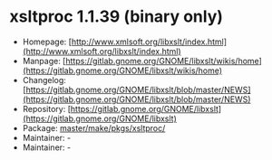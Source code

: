 # xsltproc 1.1.39 (binary only)
 - Homepage: [http://www.xmlsoft.org/libxslt/index.html](http://www.xmlsoft.org/libxslt/index.html)
 - Manpage: [https://gitlab.gnome.org/GNOME/libxslt/wikis/home](https://gitlab.gnome.org/GNOME/libxslt/wikis/home)
 - Changelog: [https://gitlab.gnome.org/GNOME/libxslt/blob/master/NEWS](https://gitlab.gnome.org/GNOME/libxslt/blob/master/NEWS)
 - Repository: [https://gitlab.gnome.org/GNOME/libxslt](https://gitlab.gnome.org/GNOME/libxslt)
 - Package: [master/make/pkgs/xsltproc/](https://github.com/Freetz-NG/freetz-ng/tree/master/make/pkgs/xsltproc/)
 - Maintainer: -
 - Maintainer: -

